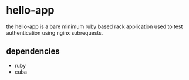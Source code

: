 # hello-app

the hello-app is a bare minimum ruby based rack application used to test authentication using nginx subrequests.

## dependencies

- ruby
- cuba
